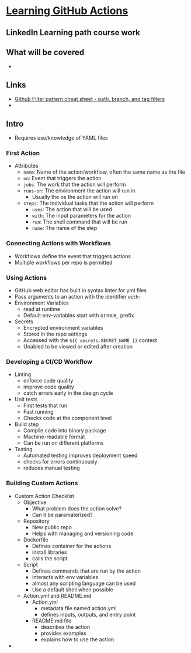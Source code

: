# [Learning GitHub Actions](https://www.linkedin.com/learning/learning-github-actions-2)

## LinkedIn Learning path course work

## What will be covered
- 

## Links
- [Github Filter pattern cheat sheet - path, branch, and tag filters](https://docs.github.com/en/actions/using-workflows/workflow-syntax-for-github-actions#filter-pattern-cheat-sheet)
- []()

## Intro
- Requires use/knowledge of YAML files

### First Action
- Attributes
  - `name`: Name of the action/workflow, often the same name as the file
  - `on`: Event that triggers the action
  - `jobs`: The work that the action will perform
  - `runs-on`: The environment the action will run in
    - Usually the os the action will run on
  - `steps`: The individual tasks that the action will perform
    - `uses`: The action that will be used
    - `with`: The input parameters for the action
    - `run`: The shell command that will be run
    - `name`: The name of the step
  
### Connecting Actions with Workflows
- Workflows define the event that triggers actions
- Multiple workflows per repo is permitted
  
### Using Actions
- GitHub web editor has built in syntax linter for yml files
- Pass arguments to an action with the identifier `with:`
- Environment Variables
  - read at runtime
  - Default env-variables start with `GITHUB_` prefix
- Secrets
  - Encrypted environment variables
  - Stored in the repo settings
  - Accessed with the `${{ secrets.SECRET_NAME }}` context
  - Unabled to be viewed or edited after creation
  
### Developing a CI/CD Workflow
- Linting
  - enforce code quality
  - improve code quality
  - catch errors early in the design cycle
- Unit tests
  - First tests that run
  - Fast running
  - Checks code at the component level
- Build step
  - Compile code into binary package
  - Machine-readable format
  - Can be run on different platforms
- Testing
  - Automated testing improves deployment speed
  - checks for errors continuously
  - reduces manual testing
### Building Custom Actions
- Custom Action Checklist
  - Objective
    - What problem does the action solve?
    - Can it be paramaterized?
  - Repository
    - New public repo
    - Helps with managing and versioning code
  - Dockerfile
    - Defines container for the actions
    - install libraries
    - calls the script
  - Script
    - Defines commands that are run by the action
    - interacts with env variables
    - almost any scripting language can be used
    - Use a default shell when possible
  - Action.yml and README.md
    - Action.yml
      - metadata file named action.yml
      - defines inputs, outputs, and entry point
    - README.md file
      - describes the action
      - provides examples
      - explains how to use the action
- 